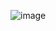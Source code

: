 ![image](https://github.com/RiddhiGondaliya/LinkedIn-profile-Automation/assets/42887563/5ad8fdc1-fd34-40ab-88ed-6d94ebb05fc1)
